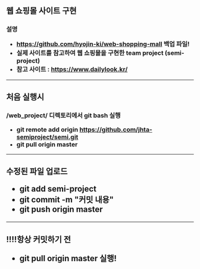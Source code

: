 # <Semi Project>

<h2> 웹 쇼핑몰 사이트 구현
<h3> 설명
  
* https://github.com/hyojin-ki/web-shopping-mall 백업 파일!  
* 실제 사이트를 참고하여 웹 쇼핑몰을 구현한 team project (semi-project)
* 참고 사이트 : https://www.dailylook.kr/


***

<h2> 처음 실행시
<h3> /web_project/ 디렉토리에서 git bash 실행
  
* git remote add origin https://github.com/jhta-semiproject/semi.git
* git pull origin master

***

<h2> 수정된 파일 업로드
  
* git add semi-project
* git commit -m "커밋 내용"
* git push origin master
 
***

<h2> !!!!항상 커밋하기 전 
  
* git pull origin master 실행!
